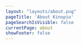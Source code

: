 ```yaml
---
layout: "layouts/about.pug"
pageTitle: 'About Kinopio'
pageSearchIsVisible: false
currentPage: about
showFooter: false
---
```

